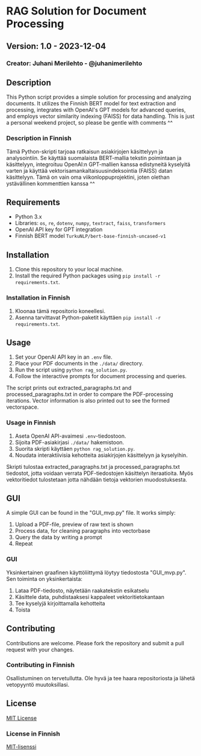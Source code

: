 
# RAG Solution for Document Processing
## Version: 1.0 - 2023-12-04
### Creator: Juhani Merilehto - @juhanimerilehto

## Description
This Python script provides a simple solution for processing and analyzing documents. It utilizes the Finnish BERT model for text extraction and processing, integrates with OpenAI's GPT models for advanced queries, and employs vector similarity indexing (FAISS) for data handling. This is just a personal weekend project, so please be gentle with comments ^^

### Description in Finnish
Tämä Python-skripti tarjoaa ratkaisun asiakirjojen käsittelyyn ja analysointiin.
Se käyttää suomalaista BERT-mallia tekstin poimintaan ja käsittelyyn, integroituu OpenAI:n GPT-mallien kanssa edistyneitä kyselyitä varten ja käyttää vektorisamankaltaisuusindeksointia (FAISS) datan käsittelyyn. Tämä on vain oma viikonloppuprojektini, joten olethan ystävällinen kommenttien kanssa ^^

## Requirements
- Python 3.x
- Libraries: `os`, `re`, `dotenv`, `numpy`, `textract`, `faiss`, `transformers`
- OpenAI API key for GPT integration
- Finnish BERT model `TurkuNLP/bert-base-finnish-uncased-v1`


## Installation
1. Clone this repository to your local machine.
2. Install the required Python packages using `pip install -r requirements.txt`.

### Installation in Finnish
1. Kloonaa tämä repositorio koneellesi.
2. Asenna tarvittavat Python-paketit käyttäen `pip install -r requirements.txt`.

## Usage
1. Set your OpenAI API key in an `.env` file.
2. Place your PDF documents in the `./data/` directory.
3. Run the script using `python rag_solution.py`.
4. Follow the interactive prompts for document processing and queries.

The script prints out extracted_paragraphs.txt and processed_paragraphs.txt in order to compare the PDF-processing iterations.
Vector information is also printed out to see the formed vectorspace.

### Usage in Finnish
1. Aseta OpenAI API-avaimesi `.env`-tiedostoon.
2. Sijoita PDF-asiakirjasi `./data/` hakemistoon.
3. Suorita skripti käyttäen `python rag_solution.py`.
4. Noudata interaktiivisia kehotteita asiakirjojen käsittelyyn ja kyselyihin.

Skripti tulostaa extracted_paragraphs.txt ja processed_paragraphs.txt tiedostot, jotta voidaan verrata PDF-tiedostojen käsittelyn iteraatioita.
Myös vektoritiedot tulostetaan jotta nähdään tietoja vektorien muodostuksesta.

## GUI
A simple GUI can be found in the "GUI_mvp.py" file. It works simply:

1. Upload a PDF-file, preview of raw text is shown
2. Process data, for cleaning paragraphs into vectorbase
3. Query the data by writing a prompt
4. Repeat

### GUI
Yksinkertainen graafinen käyttöliittymä löytyy tiedostosta "GUI_mvp.py". Sen toiminta on yksinkertaista:

1. Lataa PDF-tiedosto, näytetään raakatekstin esikatselu
2. Käsittele data, puhdistaaksesi kappaleet vektoritietokantaan
3. Tee kyselyjä kirjoittamalla kehotteita
4. Toista


## Contributing
Contributions are welcome. Please fork the repository and submit a pull request with your changes.

### Contributing in Finnish
Osallistuminen on tervetullutta. Ole hyvä ja tee haara repositoriosta ja lähetä vetopyyntö muutoksillasi.

## License
[MIT License](LICENSE)

### License in Finnish
[MIT-lisenssi](LICENSE)
